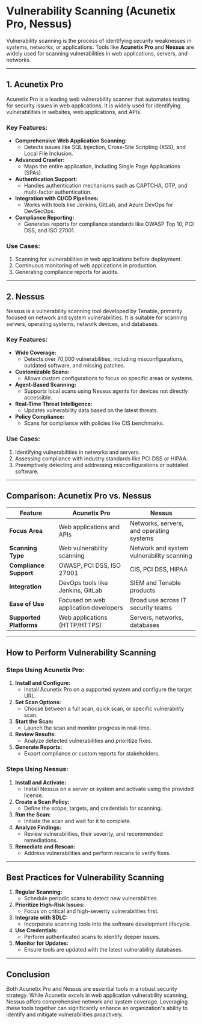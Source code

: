 # **Vulnerability Scanning (Acunetix Pro, Nessus)**

Vulnerability scanning is the process of identifying security weaknesses in systems, networks, or applications. Tools like **Acunetix Pro** and **Nessus** are widely used for scanning vulnerabilities in web applications, servers, and networks.

---

## **1. Acunetix Pro**
Acunetix Pro is a leading web vulnerability scanner that automates testing for security issues in web applications. It is widely used for identifying vulnerabilities in websites, web applications, and APIs.

### **Key Features:**
- **Comprehensive Web Application Scanning:**
  - Detects issues like SQL Injection, Cross-Site Scripting (XSS), and Local File Inclusion.
- **Advanced Crawler:**
  - Maps the entire application, including Single Page Applications (SPAs).
- **Authentication Support:**
  - Handles authentication mechanisms such as CAPTCHA, OTP, and multi-factor authentication.
- **Integration with CI/CD Pipelines:**
  - Works with tools like Jenkins, GitLab, and Azure DevOps for DevSecOps.
- **Compliance Reporting:**
  - Generates reports for compliance standards like OWASP Top 10, PCI DSS, and ISO 27001.

### **Use Cases:**
1. Scanning for vulnerabilities in web applications before deployment.
2. Continuous monitoring of web applications in production.
3. Generating compliance reports for audits.

---

## **2. Nessus**
Nessus is a vulnerability scanning tool developed by Tenable, primarily focused on network and system vulnerabilities. It is suitable for scanning servers, operating systems, network devices, and databases.

### **Key Features:**
- **Wide Coverage:**
  - Detects over 70,000 vulnerabilities, including misconfigurations, outdated software, and missing patches.
- **Customizable Scans:**
  - Allows custom configurations to focus on specific areas or systems.
- **Agent-Based Scanning:**
  - Supports local scans using Nessus agents for devices not directly accessible.
- **Real-Time Threat Intelligence:**
  - Updates vulnerability data based on the latest threats.
- **Policy Compliance:**
  - Scans for compliance with policies like CIS benchmarks.

### **Use Cases:**
1. Identifying vulnerabilities in networks and servers.
2. Assessing compliance with industry standards like PCI DSS or HIPAA.
3. Preemptively detecting and addressing misconfigurations or outdated software.

---

## **Comparison: Acunetix Pro vs. Nessus**

| Feature                      | Acunetix Pro                                  | Nessus                                    |
|------------------------------|-----------------------------------------------|------------------------------------------|
| **Focus Area**               | Web applications and APIs                    | Networks, servers, and operating systems |
| **Scanning Type**            | Web vulnerability scanning                   | Network and system vulnerability scanning |
| **Compliance Support**       | OWASP, PCI DSS, ISO 27001                    | CIS, PCI DSS, HIPAA                      |
| **Integration**              | DevOps tools like Jenkins, GitLab            | SIEM and Tenable products                |
| **Ease of Use**              | Focused on web application developers        | Broad use across IT security teams       |
| **Supported Platforms**      | Web applications (HTTP/HTTPS)                | Servers, networks, databases             |

---

## **How to Perform Vulnerability Scanning**

### **Steps Using Acunetix Pro:**
1. **Install and Configure:**
   - Install Acunetix Pro on a supported system and configure the target URL.
2. **Set Scan Options:**
   - Choose between a full scan, quick scan, or specific vulnerability scan.
3. **Start the Scan:**
   - Launch the scan and monitor progress in real-time.
4. **Review Results:**
   - Analyze detected vulnerabilities and prioritize fixes.
5. **Generate Reports:**
   - Export compliance or custom reports for stakeholders.

### **Steps Using Nessus:**
1. **Install and Activate:**
   - Install Nessus on a server or system and activate using the provided license.
2. **Create a Scan Policy:**
   - Define the scope, targets, and credentials for scanning.
3. **Run the Scan:**
   - Initiate the scan and wait for it to complete.
4. **Analyze Findings:**
   - Review vulnerabilities, their severity, and recommended remediations.
5. **Remediate and Rescan:**
   - Address vulnerabilities and perform rescans to verify fixes.

---

## **Best Practices for Vulnerability Scanning**
1. **Regular Scanning:**
   - Schedule periodic scans to detect new vulnerabilities.
2. **Prioritize High-Risk Issues:**
   - Focus on critical and high-severity vulnerabilities first.
3. **Integrate with SDLC:**
   - Incorporate scanning tools into the software development lifecycle.
4. **Use Credentials:**
   - Perform authenticated scans to identify deeper issues.
5. **Monitor for Updates:**
   - Ensure tools are updated with the latest vulnerability databases.

---

## **Conclusion**
Both Acunetix Pro and Nessus are essential tools in a robust security strategy. While Acunetix excels in web application vulnerability scanning, Nessus offers comprehensive network and system coverage. Leveraging these tools together can significantly enhance an organization's ability to identify and mitigate vulnerabilities proactively.
